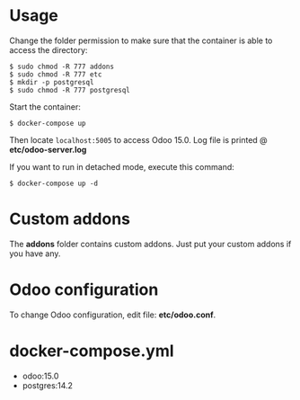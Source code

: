 # Usage

Change the folder permission to make sure that the container is able to access the directory:
```
$ sudo chmod -R 777 addons
$ sudo chmod -R 777 etc 
$ mkdir -p postgresql
$ sudo chmod -R 777 postgresql
```

Start the container:
```
$ docker-compose up
```

Then locate `localhost:5005` to access Odoo 15.0. Log file is printed @ **etc/odoo-server.log**

If you want to run in detached mode, execute this command:

```
$ docker-compose up -d
```

# Custom addons

The **addons** folder contains custom addons. Just put your custom addons if you have any.

# Odoo configuration

To change Odoo configuration, edit file: **etc/odoo.conf**.

# docker-compose.yml

* odoo:15.0
* postgres:14.2
 